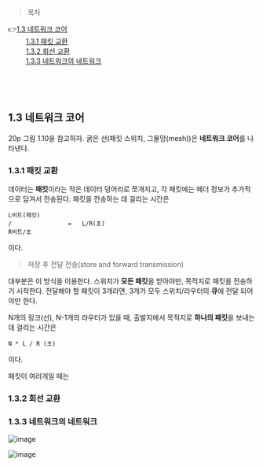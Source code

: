 > 목차

👉[1.3 네트워크 코어](#13-네트워크-코어)　   
　   　   [1.3.1 패킷 교환](#131-패킷-교환)　   　   
　   　   [1.3.2 회선 교환](#132-회선-교환)　   
　   　   [1.3.3 네트워크의 네트워크](#133-네트워크의-네트워크)    
　   
　   
　    
## 1.3 네트워크 코어

20p 그림 1.10을 참고하자.
굵은 선(패킷 스위치, 그물망(mesh))은 **네트워크 코어**를 나타낸다.


### 1.3.1 패킷 교환

데이터는 **패킷**이라는 작은 데이터 덩어리로 쪼개지고, 각 패킷에는 헤더 정보가 추가적으로 담겨서 전송된다. 
패킷을 전송하는 데 걸리는 시간은 
~~~
L비트(패킷)           
/                =   L/R(초)
R비트/초              
~~~
이다.



> 저장 후 전달 전송(store and forward transmission)

대부분은 이 방식을 이용한다.
스위치가 **모든 패킷**을 받아야만, 목적지로 패킷을 전송하기 시작한다. 
전달해야 할 패킷이 3개라면, 3개가 모두 스위치/라우터의 **큐**에 전달 되어야만 한다.

N개의 링크(선), N-1개의 라우터가 있을 때, 
출발지에서 목적지로 **하나의 패킷**을 보내는 데 걸리는 시간은
~~~
N * L / R (초)
~~~
이다. 

패킷이 여러개일 때는 
### 1.3.2 회선 교환

### 1.3.3 네트워크의 네트워크




![image](https://github.com/inpink/CS_Networking_Study/assets/108166692/28f59c4a-674a-4a47-a4e0-2fc53b75a394)


![image](https://github.com/inpink/CS_Networking_Study/assets/108166692/f2d2f88c-1d72-4dca-b81c-16fe22138b8d)
